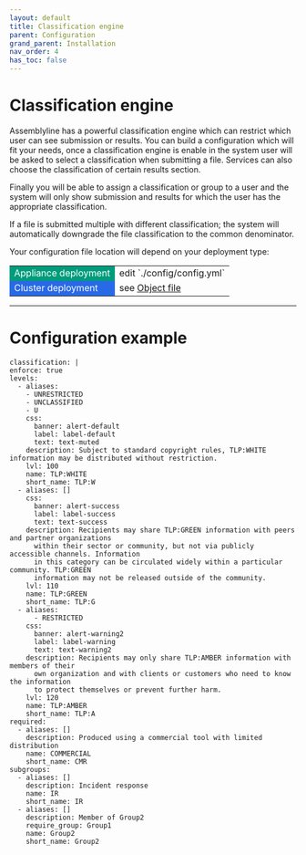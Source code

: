 ```yaml
---
layout: default
title: Classification engine
parent: Configuration
grand_parent: Installation
nav_order: 4
has_toc: false
---
```


# Classification engine

Assemblyline has a powerful classification engine which can restrict which user can see submission or results.
You can build a configuration which will fit your needs, once a classification engine is enable in the system user will be asked to select a classification when submitting a file.
Services can also choose the classification of certain results section.

Finally you will be able to assign a classification or group to a user and the system will only show submission and results for which the user has the appropriate classification.

If a file is submitted multiple with different classification; the system will automatically downgrade the file classification to the common denominator.

Your configuration file location will depend on your deployment type:

<table>
<tr>
<td style="background-color:#009c7b"><text style="color:white;">Appliance deployment</text></td>
<td> edit `./config/config.yml` </td>
</tr>
<tr>
<td style="background-color:#2869e6"><text style="color:white;">Cluster deployment</text></td>
<td> see <a href="https://github.com/CybercentreCanada/assemblyline-helm-chart/blob/master/assemblyline/object.yaml">Object file</a> </td>
</tr>
</table>

<hr>

# Configuration example

    classification: |
    enforce: true
    levels:
      - aliases:
        - UNRESTRICTED
        - UNCLASSIFIED
        - U
        css:
          banner: alert-default
          label: label-default
          text: text-muted
        description: Subject to standard copyright rules, TLP:WHITE information may be distributed without restriction.
        lvl: 100
        name: TLP:WHITE
        short_name: TLP:W
      - aliases: []
        css:
          banner: alert-success
          label: label-success
          text: text-success
        description: Recipients may share TLP:GREEN information with peers and partner organizations
          within their sector or community, but not via publicly accessible channels. Information
          in this category can be circulated widely within a particular community. TLP:GREEN
          information may not be released outside of the community.
        lvl: 110
        name: TLP:GREEN
        short_name: TLP:G
      - aliases:
          - RESTRICTED
        css:
          banner: alert-warning2
          label: label-warning
          text: text-warning2
        description: Recipients may only share TLP:AMBER information with members of their
          own organization and with clients or customers who need to know the information
          to protect themselves or prevent further harm.
        lvl: 120
        name: TLP:AMBER
        short_name: TLP:A
    required:
      - aliases: []
        description: Produced using a commercial tool with limited distribution
        name: COMMERCIAL
        short_name: CMR
    subgroups:
      - aliases: []
        description: Incident response
        name: IR
        short_name: IR
      - aliases: []
        description: Member of Group2
        require_group: Group1
        name: Group2
        short_name: Group2

